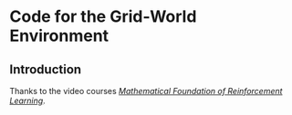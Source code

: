 # Code for the Grid-World Environment 
## Introduction

Thanks to the video courses *[Mathematical Foundation of Reinforcement Learning](https://github.com/MathFoundationRL/Book-Mathematical-Foundation-of-Reinforcement-Learning/tree/main)*.


